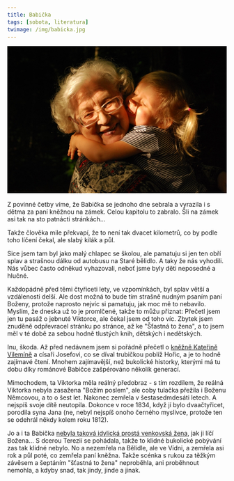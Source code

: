 ```yaml
---
title: Babička
tags: [sobota, literatura]
twimage: /img/babicka.jpg
---
```


![cover](/img/babicka.jpg)

Z povinné četby víme, že Babička se jednoho dne sebrala a vyrazila i s dětma za paní kněžnou na zámek. Celou kapitolu to zabralo. Šli na zámek asi tak na sto patnácti stránkách...

Takže člověka mile překvapí, že to není tak dvacet kilometrů, co by podle toho líčení čekal, ale slabý kilák a půl.

Sice jsem tam byl jako malý chlapec se školou, ale pamatuju si jen ten obří splav a strašnou dálku od autobusu na Staré bělidlo. A taky že nás vyhodili. Nás vůbec často odněkud vyhazovali, neboť jsme byly děti neposedné a hlučné. 

Každopádně před těmi čtyřiceti lety, ve vzpomínkách, byl splav větší a vzdálenosti delší. Ale dost možná to bude tím strašně nudným psaním paní Boženy, protože naprosto nejvíc si pamatuju, jak moc mě to nebavilo. Myslím, že dneska už to je promlčené, takže to můžu přiznat: Přečetl jsem jen tu pasáž o jebnuté Viktorce, ale čekal jsem od toho víc. Zbytek jsem znuděně odpřevracel stránku po stránce, až ke "Šťastná to žena", a to jsem měl v té době za sebou hodně tlustých knih, dětských i nedětských.

Inu, škoda. Až před nedávnem jsem si pořádně přečetl o [kněžně Kateřině Vilemíně](https://cs.wikipedia.org/wiki/Kate%C5%99ina_Vilem%C3%ADna_Zah%C3%A1%C5%88sk%C3%A1) a císaři Josefovi, co se díval trubičkou poblíž Hořic, a je to hodně zajímavé čtení. Mnohem zajímavější, než bukolické historky, kterými má tu dobu díky románové Babičce zašpérováno několik generací.

Mimochodem, ta Viktorka měla reálný předobraz - s tím rozdílem, že reálná Viktorka nebyla zasažena "Božím poslem", ale coby tulačka přežila i Boženu Němcovou, a to o šest let. Nakonec zemřela v šestasedmdesáti letech. A nejspíš svoje dítě neutopila. Dokonce v roce 1834, když jí bylo dvaačtyřicet, porodila syna Jana (ne, nebyl nejspíš onoho černého myslivce, protože ten se odehrál někdy kolem roku 1812).

Jo a i ta Babička [nebyla taková idylická prostá venkovská žena](https://cs.wikipedia.org/wiki/Marie_Magdalena_Novotn%C3%A1-%C4%8Cudov%C3%A1), jak ji líčí Božena... S dcerou Terezií se pohádala, takže to klidné bukolické pobývání zas tak klidné nebylo. No a nezemřela na Bělidle, ale ve Vídni, a zemřela asi rok a půl poté, co zemřela paní kněžna. Takže scénka s rukou za těžkým závěsem a šeptáním "šťastná to žena" neproběhla, ani proběhnout nemohla, a kdyby snad, tak jindy, jinde a jinak.